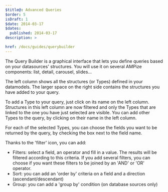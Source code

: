 ```yaml
---
$title@: Advanced Queries
$order: 5
isDraft: 1
$date: 2014-03-17
$dates:
  published: 2014-03-17
description: >

href: /docs/guides/querybuilder
---
```

<p>The Query Builder is a graphical interface that lets you define queries based on your datasources' structures. You will use it on several AMPize components: list, detail, carousel, slides...</p>
<p>The left column shows all the structures (or Types) defined in your datamodels. The larger space on the right side contains the structures you have added to your query.</p>
<p>To add a Type to your query, just click on its name on the left column. Structures in this left column are now filtered and only the Types that are linked to the one you have just selected are visible. You can add other Types to the query, by clicking on their name in the left column.</p>
<p>For each of the selected Types, you can choose the fields you want to be returned by the query, by checking the box next to the field name.</p>
<p>Thanks to the 'filter' icon, you can add:</p>

- Filters: select a field, an operator and fill in a value. The results will be filtered according to this criteria. If you add several filters, you can choose if you want these filters to be joined by an 'AND' or 'OR' operator.
- Sort: you can add an 'order by' criteria on a field and a direction (ascendant/descendant)
- Group: you can add a 'group by' condition (on database sources only)
